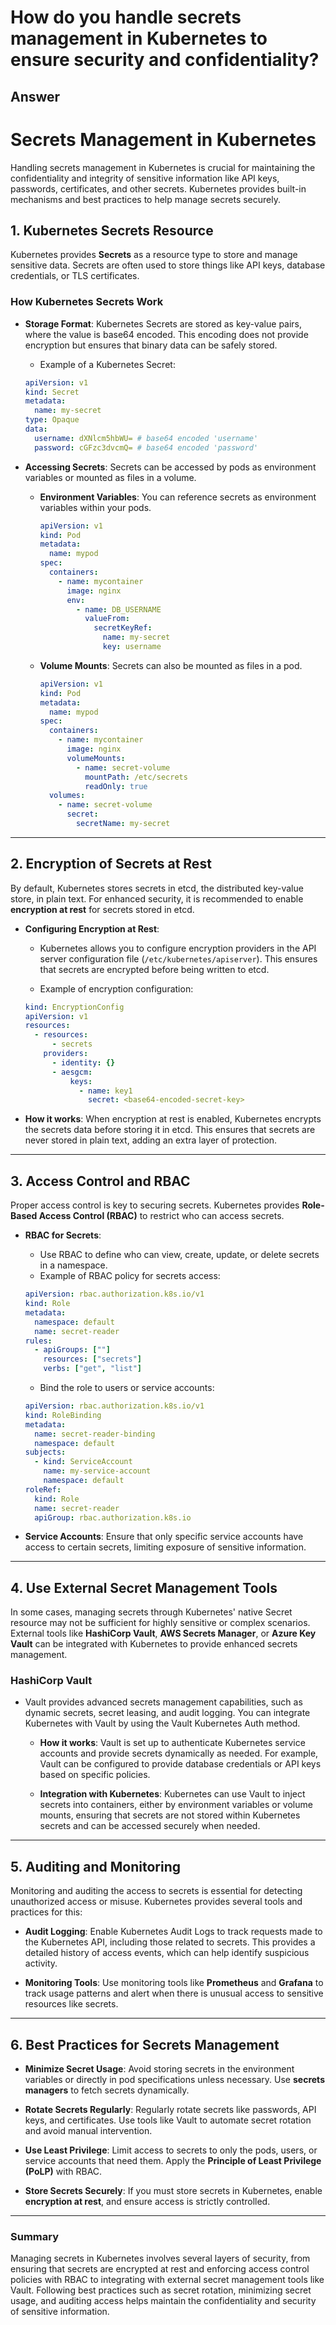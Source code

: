 # How do you handle secrets management in Kubernetes to ensure security and confidentiality?

## Answer

# Secrets Management in Kubernetes

Handling secrets management in Kubernetes is crucial for maintaining the confidentiality and integrity of sensitive information like API keys, passwords, certificates, and other secrets. Kubernetes provides built-in mechanisms and best practices to help manage secrets securely.

## 1. Kubernetes Secrets Resource

Kubernetes provides **Secrets** as a resource type to store and manage sensitive data. Secrets are often used to store things like API keys, database credentials, or TLS certificates.

### **How Kubernetes Secrets Work**

- **Storage Format**: Kubernetes Secrets are stored as key-value pairs, where the value is base64 encoded. This encoding does not provide encryption but ensures that binary data can be safely stored.

  - Example of a Kubernetes Secret:

  ```yaml
  apiVersion: v1
  kind: Secret
  metadata:
    name: my-secret
  type: Opaque
  data:
    username: dXNlcm5hbWU= # base64 encoded 'username'
    password: cGFzc3dvcmQ= # base64 encoded 'password'
  ```

- **Accessing Secrets**: Secrets can be accessed by pods as environment variables or mounted as files in a volume.

  - **Environment Variables**: You can reference secrets as environment variables within your pods.

    ```yaml
    apiVersion: v1
    kind: Pod
    metadata:
      name: mypod
    spec:
      containers:
        - name: mycontainer
          image: nginx
          env:
            - name: DB_USERNAME
              valueFrom:
                secretKeyRef:
                  name: my-secret
                  key: username
    ```

  - **Volume Mounts**: Secrets can also be mounted as files in a pod.
    ```yaml
    apiVersion: v1
    kind: Pod
    metadata:
      name: mypod
    spec:
      containers:
        - name: mycontainer
          image: nginx
          volumeMounts:
            - name: secret-volume
              mountPath: /etc/secrets
              readOnly: true
      volumes:
        - name: secret-volume
          secret:
            secretName: my-secret
    ```

---

## 2. **Encryption of Secrets at Rest**

By default, Kubernetes stores secrets in etcd, the distributed key-value store, in plain text. For enhanced security, it is recommended to enable **encryption at rest** for secrets stored in etcd.

- **Configuring Encryption at Rest**:

  - Kubernetes allows you to configure encryption providers in the API server configuration file (`/etc/kubernetes/apiserver`). This ensures that secrets are encrypted before being written to etcd.

  - Example of encryption configuration:

  ```yaml
  kind: EncryptionConfig
  apiVersion: v1
  resources:
    - resources:
        - secrets
      providers:
        - identity: {}
        - aesgcm:
            keys:
              - name: key1
                secret: <base64-encoded-secret-key>
  ```

- **How it works**: When encryption at rest is enabled, Kubernetes encrypts the secrets data before storing it in etcd. This ensures that secrets are never stored in plain text, adding an extra layer of protection.

---

## 3. **Access Control and RBAC**

Proper access control is key to securing secrets. Kubernetes provides **Role-Based Access Control (RBAC)** to restrict who can access secrets.

- **RBAC for Secrets**:

  - Use RBAC to define who can view, create, update, or delete secrets in a namespace.
  - Example of RBAC policy for secrets access:

  ```yaml
  apiVersion: rbac.authorization.k8s.io/v1
  kind: Role
  metadata:
    namespace: default
    name: secret-reader
  rules:
    - apiGroups: [""]
      resources: ["secrets"]
      verbs: ["get", "list"]
  ```

  - Bind the role to users or service accounts:

  ```yaml
  apiVersion: rbac.authorization.k8s.io/v1
  kind: RoleBinding
  metadata:
    name: secret-reader-binding
    namespace: default
  subjects:
    - kind: ServiceAccount
      name: my-service-account
      namespace: default
  roleRef:
    kind: Role
    name: secret-reader
    apiGroup: rbac.authorization.k8s.io
  ```

- **Service Accounts**: Ensure that only specific service accounts have access to certain secrets, limiting exposure of sensitive information.

---

## 4. **Use External Secret Management Tools**

In some cases, managing secrets through Kubernetes' native Secret resource may not be sufficient for highly sensitive or complex scenarios. External tools like **HashiCorp Vault**, **AWS Secrets Manager**, or **Azure Key Vault** can be integrated with Kubernetes to provide enhanced secrets management.

### **HashiCorp Vault**

- Vault provides advanced secrets management capabilities, such as dynamic secrets, secret leasing, and audit logging. You can integrate Kubernetes with Vault by using the Vault Kubernetes Auth method.

  - **How it works**: Vault is set up to authenticate Kubernetes service accounts and provide secrets dynamically as needed. For example, Vault can be configured to provide database credentials or API keys based on specific policies.

  - **Integration with Kubernetes**: Kubernetes can use Vault to inject secrets into containers, either by environment variables or volume mounts, ensuring that secrets are not stored within Kubernetes secrets and can be accessed securely when needed.

---

## 5. **Auditing and Monitoring**

Monitoring and auditing the access to secrets is essential for detecting unauthorized access or misuse. Kubernetes provides several tools and practices for this:

- **Audit Logging**: Enable Kubernetes Audit Logs to track requests made to the Kubernetes API, including those related to secrets. This provides a detailed history of access events, which can help identify suspicious activity.

- **Monitoring Tools**: Use monitoring tools like **Prometheus** and **Grafana** to track usage patterns and alert when there is unusual access to sensitive resources like secrets.

---

## 6. **Best Practices for Secrets Management**

- **Minimize Secret Usage**: Avoid storing secrets in the environment variables or directly in pod specifications unless necessary. Use **secrets managers** to fetch secrets dynamically.

- **Rotate Secrets Regularly**: Regularly rotate secrets like passwords, API keys, and certificates. Use tools like Vault to automate secret rotation and avoid manual intervention.

- **Use Least Privilege**: Limit access to secrets to only the pods, users, or service accounts that need them. Apply the **Principle of Least Privilege (PoLP)** with RBAC.

- **Store Secrets Securely**: If you must store secrets in Kubernetes, enable **encryption at rest**, and ensure access is strictly controlled.

---

### Summary

Managing secrets in Kubernetes involves several layers of security, from ensuring that secrets are encrypted at rest and enforcing access control policies with RBAC to integrating with external secret management tools like Vault. Following best practices such as secret rotation, minimizing secret usage, and auditing access helps maintain the confidentiality and security of sensitive information.
